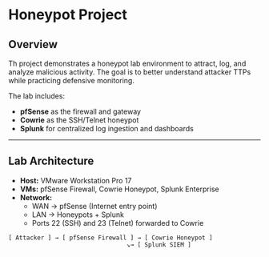 # Honeypot Project

## Overview
Th project demonstrates a honeypot lab environment to attract, log, and analyze malicious activity. The goal is to better understand attacker TTPs while practicing defensive monitoring.  

The lab includes:
- **pfSense** as the firewall and gateway  
- **Cowrie** as the SSH/Telnet honeypot  
- **Splunk** for centralized log ingestion and dashboards  

---

## Lab Architecture
- **Host:** VMware Workstation Pro 17  
- **VMs:** pfSense Firewall, Cowrie Honeypot, Splunk Enterprise  
- **Network:**  
  - WAN → pfSense (Internet entry point)  
  - LAN → Honeypots + Splunk  
  - Ports 22 (SSH) and 23 (Telnet) forwarded to Cowrie  

```text
[ Attacker ] → [ pfSense Firewall ] → [ Cowrie Honeypot ]
                                 ↘→ [ Splunk SIEM ]
